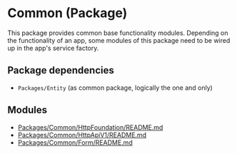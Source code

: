 # Common (Package)
This package provides common base functionality modules.
Depending on the functionality of an app,
some modules of this package need to be wired up in the app's service factory.

## Package dependencies 
- `Packages/Entity` (as common package, logically the one and only)

## Modules
- [Packages/Common/HttpFoundation/README.md](./HttpFoundation/README.md)
- [Packages/Common/HttpApiV1/README.md](./HttpApiV1/README.md)
- [Packages/Common/Form/README.md](./Form/README.md)